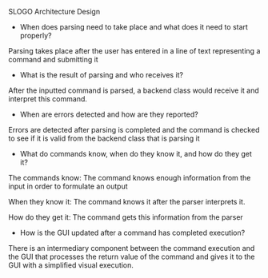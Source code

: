 SLOGO Architecture Design

* When does parsing need to take place and what does it need to start properly?

Parsing takes place after the user has entered in a line of text representing a command and submitting it

* What is the result of parsing and who receives it?

After the inputted command is parsed, a backend class would receive it and interpret this command.

* When are errors detected and how are they reported?

Errors are detected after parsing is completed and the command is checked to see if it is valid from the backend class that is parsing it

* What do commands know, when do they know it, and how do they get it?

The commands know: The command knows enough information from the input in order to formulate an output

When they know it: The command knows it after the parser interprets it.

How do they get it: The command gets this information from the parser


* How is the GUI updated after a command has completed execution?

There is an intermediary component between the command execution and the GUI that processes the return value of the command and gives it to the GUI with a simplified visual execution.
